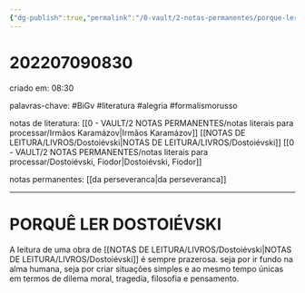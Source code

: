 ```yaml
---
{"dg-publish":true,"permalink":"/0-vault/2-notas-permanentes/porque-ler-dostoievski/","tags":["permanente","BiGv","literatura","alegria","formalismorusso"],"dgHomeLink":true,"dgShowLocalGraph":true,"dgShowFileTree":true,"dgEnableSearch":true,"noteIcon":""}
---
```


# 202207090830
criado em: 08:30

palavras-chave: #BiGv #literatura #alegria #formalismorusso 

notas de literatura: [[0 - VAULT/2 NOTAS PERMANENTES/notas literais para processar/Irmãos Karamázov\|Irmãos Karamázov]]
[[NOTAS DE LEITURA/LIVROS/Dostoiévski\|NOTAS DE LEITURA/LIVROS/Dostoiévski]]
[[0 - VAULT/2 NOTAS PERMANENTES/notas literais para processar/Dostoiévski, Fiodor\|Dostoiévski, Fiodor]]

notas permanentes: [[da perseveranca\|da perseveranca]]

---
# PORQUÊ LER DOSTOIÉVSKI


A leitura de uma obra de [[NOTAS DE LEITURA/LIVROS/Dostoiévski\|NOTAS DE LEITURA/LIVROS/Dostoiévski]] é sempre prazerosa. seja por ir fundo na alma humana, seja por criar situações simples e ao mesmo tempo únicas em termos de dilema moral, tragedia, filosofia e pensamento.